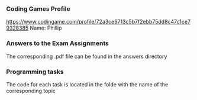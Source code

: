 ### Coding Games Profile
https://www.codingame.com/profile/72a3ce9713c5b7f2ebb75dd8c47c1ce79328385
Name: Phillip

### Answers to the Exam Assignments

The corresponding .pdf file can be found in the answers directory

### Programming tasks

The code for each task is located in the folde with the name of the corresponding topic
